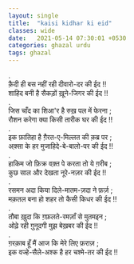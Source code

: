 ```yaml
---
layout: single
title:  "kaisi kidhar ki eid"
classes: wide
date:   2021-05-14 07:30:01 +0530
categories: ghazal urdu
tags: ghazal
---
```

.<br>
क़ैदी ही बस नहीं रही दीवारो-दर की ईद !!<br>
शाहिद बनी है सैकड़ों ख़ूने-जिगर की ईद !!<br>
.<br>
जिस चाँद का शिआ'र है रुख़ पल में फेरना ;<br>
रौशन करेगा क्या किसी तारीक घर की ईद !!<br>
.<br>
इक फ़ातिहा है ग़ैरत-ए-मिल्लत की क़ब्र पर ;<br>
अक़्सा के हर मुजाहिदे-बे-बालो-पर की ईद !!<br>
.<br>
हाकिम जो फ़िक्र वक़्त पे करता तो ये ग़रीब ;<br>
कुछ साल और देखता नूरे-नज़र की ईद !!<br>
.<br>
रसमन अदा किया दिले-मातम-ज़दा ने फ़र्ज़ ;<br>
मक़तल बना हो शहर तो कैसी किधर की ईद !!<br>
.<br>
तौबा ख़ुदा कि ग़फ़लते-रमज़ाँ से मुतमइन ;<br>
ओढ़े रही ग़ुनूदगी मुझ बेख़बर की ईद !!<br>
.<br>
ग़रक़ाब हूँ मैं आज कि मेरे लिए फ़राज़ ;<br>
इक वज्हे-सैले-अश्क है हर चश्मे-तर की ईद !!<br>
